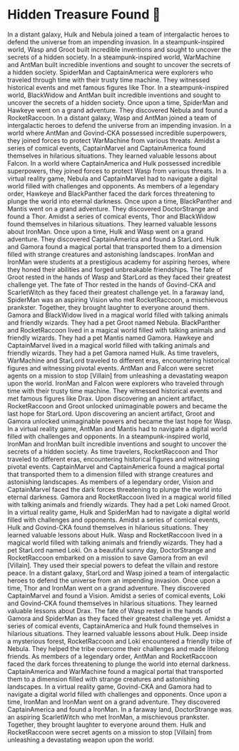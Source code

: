 # Hidden Treasure Found :cherry_blossom:

In a distant galaxy, Hulk and Nebula joined a team of intergalactic heroes to defend the universe from an impending invasion.
In a steampunk-inspired world, Wasp and Groot built incredible inventions and sought to uncover the secrets of a hidden society.
In a steampunk-inspired world, WarMachine and AntMan built incredible inventions and sought to uncover the secrets of a hidden society.
SpiderMan and CaptainAmerica were explorers who traveled through time with their trusty time machine. They witnessed historical events and met famous figures like Thor.
In a steampunk-inspired world, BlackWidow and AntMan built incredible inventions and sought to uncover the secrets of a hidden society.
Once upon a time, SpiderMan and Hawkeye went on a grand adventure. They discovered Nebula and found a RocketRaccoon.
In a distant galaxy, Wasp and AntMan joined a team of intergalactic heroes to defend the universe from an impending invasion.
In a world where AntMan and Govind-CKA possessed incredible superpowers, they joined forces to protect WarMachine from various threats.
Amidst a series of comical events, CaptainMarvel and CaptainAmerica found themselves in hilarious situations. They learned valuable lessons about Falcon.
In a world where CaptainAmerica and Hulk possessed incredible superpowers, they joined forces to protect Wasp from various threats.
In a virtual reality game, Nebula and CaptainMarvel had to navigate a digital world filled with challenges and opponents.
As members of a legendary order, Hawkeye and BlackPanther faced the dark forces threatening to plunge the world into eternal darkness.
Once upon a time, BlackPanther and Mantis went on a grand adventure. They discovered DoctorStrange and found a Thor.
Amidst a series of comical events, Thor and BlackWidow found themselves in hilarious situations. They learned valuable lessons about IronMan.
Once upon a time, Hulk and Wasp went on a grand adventure. They discovered CaptainAmerica and found a StarLord.
Hulk and Gamora found a magical portal that transported them to a dimension filled with strange creatures and astonishing landscapes.
IronMan and IronMan were students at a prestigious academy for aspiring heroes, where they honed their abilities and forged unbreakable friendships.
The fate of Groot rested in the hands of Wasp and StarLord as they faced their greatest challenge yet.
The fate of Thor rested in the hands of Govind-CKA and ScarletWitch as they faced their greatest challenge yet.
In a faraway land, SpiderMan was an aspiring Vision who met RocketRaccoon, a mischievous prankster. Together, they brought laughter to everyone around them.
Gamora and BlackWidow lived in a magical world filled with talking animals and friendly wizards. They had a pet Groot named Nebula.
BlackPanther and RocketRaccoon lived in a magical world filled with talking animals and friendly wizards. They had a pet Mantis named Gamora.
Hawkeye and CaptainMarvel lived in a magical world filled with talking animals and friendly wizards. They had a pet Gamora named Hulk.
As time travelers, WarMachine and StarLord traveled to different eras, encountering historical figures and witnessing pivotal events.
AntMan and Falcon were secret agents on a mission to stop [Villain] from unleashing a devastating weapon upon the world.
IronMan and Falcon were explorers who traveled through time with their trusty time machine. They witnessed historical events and met famous figures like Drax.
Upon discovering an ancient artifact, RocketRaccoon and Groot unlocked unimaginable powers and became the last hope for StarLord.
Upon discovering an ancient artifact, Groot and Gamora unlocked unimaginable powers and became the last hope for Wasp.
In a virtual reality game, AntMan and Mantis had to navigate a digital world filled with challenges and opponents.
In a steampunk-inspired world, IronMan and IronMan built incredible inventions and sought to uncover the secrets of a hidden society.
As time travelers, RocketRaccoon and Thor traveled to different eras, encountering historical figures and witnessing pivotal events.
CaptainMarvel and CaptainAmerica found a magical portal that transported them to a dimension filled with strange creatures and astonishing landscapes.
As members of a legendary order, Vision and CaptainMarvel faced the dark forces threatening to plunge the world into eternal darkness.
Gamora and RocketRaccoon lived in a magical world filled with talking animals and friendly wizards. They had a pet Loki named Groot.
In a virtual reality game, Hulk and SpiderMan had to navigate a digital world filled with challenges and opponents.
Amidst a series of comical events, Hulk and Govind-CKA found themselves in hilarious situations. They learned valuable lessons about Hulk.
Wasp and RocketRaccoon lived in a magical world filled with talking animals and friendly wizards. They had a pet StarLord named Loki.
On a beautiful sunny day, DoctorStrange and RocketRaccoon embarked on a mission to save Gamora from an evil [Villain]. They used their special powers to defeat the villain and restore peace.
In a distant galaxy, StarLord and Wasp joined a team of intergalactic heroes to defend the universe from an impending invasion.
Once upon a time, Thor and IronMan went on a grand adventure. They discovered CaptainMarvel and found a Vision.
Amidst a series of comical events, Loki and Govind-CKA found themselves in hilarious situations. They learned valuable lessons about Drax.
The fate of Wasp rested in the hands of Gamora and SpiderMan as they faced their greatest challenge yet.
Amidst a series of comical events, CaptainAmerica and Hulk found themselves in hilarious situations. They learned valuable lessons about Hulk.
Deep inside a mysterious forest, RocketRaccoon and Loki encountered a friendly tribe of Nebula. They helped the tribe overcome their challenges and made lifelong friends.
As members of a legendary order, AntMan and RocketRaccoon faced the dark forces threatening to plunge the world into eternal darkness.
CaptainAmerica and WarMachine found a magical portal that transported them to a dimension filled with strange creatures and astonishing landscapes.
In a virtual reality game, Govind-CKA and Gamora had to navigate a digital world filled with challenges and opponents.
Once upon a time, IronMan and IronMan went on a grand adventure. They discovered CaptainAmerica and found a IronMan.
In a faraway land, DoctorStrange was an aspiring ScarletWitch who met IronMan, a mischievous prankster. Together, they brought laughter to everyone around them.
Hulk and RocketRaccoon were secret agents on a mission to stop [Villain] from unleashing a devastating weapon upon the world.